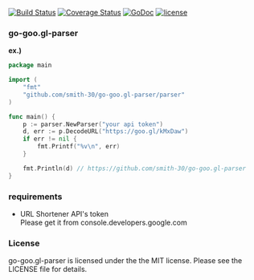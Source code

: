 [![Build Status](https://secure.travis-ci.org/smith-30/go-goo.gl-parser.png?branch=master)](http://travis-ci.org/smith-30/go-goo.gl-parser)
[![Coverage Status](https://coveralls.io/repos/github/smith-30/go-goo.gl-parser/badge.svg?branch=master)](https://coveralls.io/github/smith-30/go-goo.gl-parser?branch=master)
[![GoDoc](https://godoc.org/github.com/smith-30/go-goo.gl-parser?status.svg)](https://godoc.org/github.com/smith-30/go-goo.gl-parser)
[![license](https://img.shields.io/badge/license-MIT-4183c4.svg)](https://github.com/smith-30/go-goo.gl-parser/blob/master/LICENSE)

 ### go-goo.gl-parser

__ex.)__

```go
package main

import (
	"fmt"
	"github.com/smith-30/go-goo.gl-parser/parser"
)

func main() {
	p := parser.NewParser("your api token")
	d, err := p.DecodeURL("https://goo.gl/kMxDaw")
	if err != nil {
		fmt.Printf("%v\n", err)
	}

	fmt.Println(d) // https://github.com/smith-30/go-goo.gl-parser
}
```

### requirements

- URL Shortener API's token  
Please get it from console.developers.google.com 

### License

go-goo.gl-parser is licensed under the the MIT license. Please see the LICENSE file for details.
